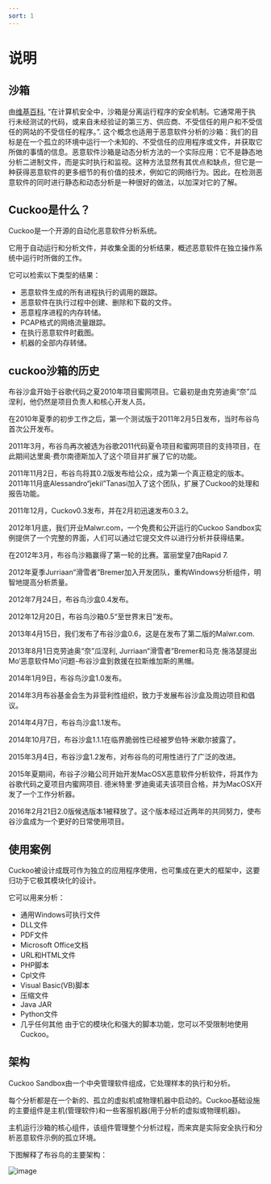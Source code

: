 ```yaml
---
sort: 1
---
```

# 说明

## 沙箱
   由[维基百科](http://en.wikipedia.org/wiki/Sandbox_%28computer_security%29), “在计算机安全中，沙箱是分离运行程序的安全机制。它通常用于执行未经测试的代码，或来自未经验证的第三方、供应商、不受信任的用户和不受信任的网站的不受信任的程序。”.
这个概念也适用于恶意软件分析的沙箱：我们的目标是在一个孤立的环境中运行一个未知的、不受信任的应用程序或文件，并获取它所做的事情的信息。恶意软件沙箱是动态分析方法的一个实际应用：它不是静态地分析二进制文件，而是实时执行和监视。这种方法显然有其优点和缺点，但它是一种获得恶意软件的更多细节的有价值的技术，例如它的网络行为。因此，在检测恶意软件的同时进行静态和动态分析是一种很好的做法，以加深对它的了解。
## Cuckoo是什么？
Cuckoo是一个开源的自动化恶意软件分析系统。

它用于自动运行和分析文件，并收集全面的分析结果，概述恶意软件在独立操作系统中运行时所做的工作。

它可以检索以下类型的结果：

- 恶意软件生成的所有进程执行的调用的跟踪。
- 恶意软件在执行过程中创建、删除和下载的文件。
- 恶意程序进程的内存转储。
- PCAP格式的网络流量跟踪。
- 在执行恶意软件时截图。
- 机器的全部内存转储。


## cuckoo沙箱的历史
布谷沙盒开始于谷歌代码之夏2010年项目蜜网项目。它最初是由克劳迪奥“奈”瓜涅利，他仍然是项目负责人和核心开发人员。

在2010年夏季的初步工作之后，第一个测试版于2011年2月5日发布，当时布谷鸟首次公开发布。

2011年3月，布谷鸟再次被选为谷歌2011代码夏令项目和蜜网项目的支持项目，在此期间达里奥·费尔南德斯加入了这个项目并扩展了它的功能。

2011年11月2日，布谷鸟将其0.2版发布给公众，成为第一个真正稳定的版本。2011年11月底Alessandro“jekil”Tanasi加入了这个团队，扩展了Cuckoo的处理和报告功能。

2011年12月，Cuckov0.3发布，并在2月初迅速发布0.3.2。

2012年1月底，我们开业Malwr.com，一个免费和公开运行的Cuckoo Sandbox实例提供了一个完整的界面，人们可以通过它提交文件以进行分析并获得结果。

在2012年3月，布谷鸟沙箱赢得了第一轮的比赛。富丽堂皇7由Rapid 7.

2012年夏季Jurriaan“滑雪者”Bremer加入开发团队，重构Windows分析组件，明智地提高分析质量。

2012年7月24日，布谷鸟沙盒0.4发布。

2012年12月20日，布谷鸟沙箱0.5“至世界末日”发布。

2013年4月15日，我们发布了布谷沙盒0.6，这是在发布了第二版的Malwr.com.

2013年8月1日克劳迪奥“奈”瓜涅利, Jurriaan“滑雪者”Bremer和马克·施洛瑟提出Mo‘恶意软件Mo’问题-布谷沙盒到救援在拉斯维加斯的黑帽。

2014年1月9日，布谷鸟沙盒1.0发布。

2014年3月布谷基金会生为非营利性组织，致力于发展布谷沙盒及周边项目和倡议。

2014年4月7日，布谷鸟沙盒1.1发布。

2014年10月7日，布谷沙盒1.1.1在临界脆弱性已经被罗伯特·米歇尔披露了。

2015年3月4日，布谷沙盒1.2发布，对布谷鸟的可用性进行了广泛的改进。

2015年夏期间，布谷子沙箱公司开始开发MacOSX恶意软件分析软件，将其作为谷歌代码之夏项目内蜜网项目. 德米特里·罗迪奥诺夫该项目合格，并为MacOSX开发了一个工作分析器。

2016年2月21日2.0版候选版本1被释放了。这个版本经过近两年的共同努力，使布谷沙盒成为一个更好的日常使用项目。

## 使用案例
Cuckoo被设计成既可作为独立的应用程序使用，也可集成在更大的框架中，这要归功于它极其模块化的设计。

它可以用来分析：

- 通用Windows可执行文件
- DLL文件
- PDF文件
- Microsoft Office文档
- URL和HTML文件
- PHP脚本
- Cpl文件
- Visual Basic(VB)脚本
- 压缩文件
- Java JAR
- Python文件
- 几乎任何其他
由于它的模块化和强大的脚本功能，您可以不受限制地使用Cuckoo。

## 架构
Cuckoo Sandbox由一个中央管理软件组成，它处理样本的执行和分析。

每个分析都是在一个新的、孤立的虚拟机或物理机器中启动的。Cuckoo基础设施的主要组件是主机(管理软件)和一些客服机器(用于分析的虚拟或物理机器)。

主机运行沙箱的核心组件，该组件管理整个分析过程，而来宾是实际安全执行和分析恶意软件示例的孤立环境。

下图解释了布谷鸟的主要架构：


![image](https://user-images.githubusercontent.com/16918550/123380080-96c79a00-d5c1-11eb-9fc5-d4164e4ec4ba.png)


